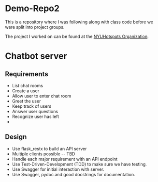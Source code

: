 # Demo-Repo2

This is a repository where I was following along with class code before we were split into project groups.

The project I worked on can be found at the [NYUHotspots Organization](https://github.com/NYUHotSpots).



# Chatbot server

## Requirements

- List chat rooms
- Create a user
- Allow user to enter chat room
- Greet the user
- Keep track of users
- Answer user questions
- Recognize user has left
- 

## Design

- Use flask_restx to build an API server
- Multiple clients possible -- TBD
- Handle each major requirement with an API endpoint
- Use Test-Driven-Development (TDD) to make sure we have testing.
- Use Swagger for initial interaction with server.
- Use Swagger, pydoc and good docstrings for documentation.
